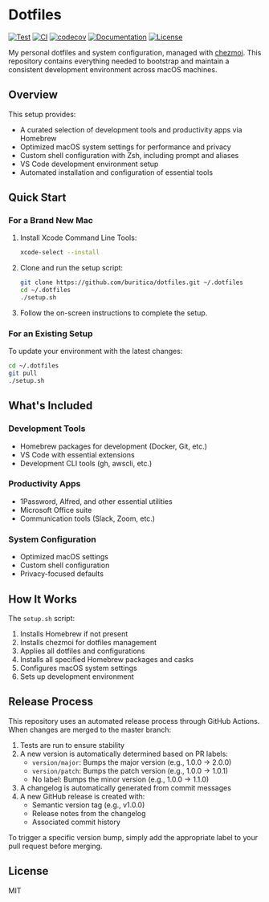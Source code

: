 # Dotfiles

[![Test](https://github.com/buritica/dotfiles/actions/workflows/test.yml/badge.svg)](https://github.com/buritica/dotfiles/actions/workflows/test.yml)
[![CI](https://github.com/buritica/dotfiles/actions/workflows/ci.yaml/badge.svg)](https://github.com/buritica/dotfiles/actions/workflows/ci.yaml)
[![codecov](https://codecov.io/gh/buritica/dotfiles/branch/master/graph/badge.svg)](https://codecov.io/gh/buritica/dotfiles)
[![Documentation](https://img.shields.io/badge/docs-GitHub%20Pages-blue.svg)](https://buritica.github.io/dotfiles/)
[![License](https://img.shields.io/github/license/buritica/dotfiles.svg)](LICENSE)

My personal dotfiles and system configuration, managed with [chezmoi](https://chezmoi.io/). This repository contains everything needed to bootstrap and maintain a consistent development environment across macOS machines.

## Overview

This setup provides:
- A curated selection of development tools and productivity apps via Homebrew
- Optimized macOS system settings for performance and privacy
- Custom shell configuration with Zsh, including prompt and aliases
- VS Code development environment setup
- Automated installation and configuration of essential tools

## Quick Start

### For a Brand New Mac

1. Install Xcode Command Line Tools:
   ```bash
   xcode-select --install
   ```

2. Clone and run the setup script:
   ```bash
   git clone https://github.com/buritica/dotfiles.git ~/.dotfiles
   cd ~/.dotfiles
   ./setup.sh
   ```

3. Follow the on-screen instructions to complete the setup.

### For an Existing Setup

To update your environment with the latest changes:

```bash
cd ~/.dotfiles
git pull
./setup.sh
```

## What's Included

### Development Tools
- Homebrew packages for development (Docker, Git, etc.)
- VS Code with essential extensions
- Development CLI tools (gh, awscli, etc.)

### Productivity Apps
- 1Password, Alfred, and other essential utilities
- Microsoft Office suite
- Communication tools (Slack, Zoom, etc.)

### System Configuration
- Optimized macOS settings
- Custom shell configuration
- Privacy-focused defaults

## How It Works

The `setup.sh` script:
1. Installs Homebrew if not present
2. Installs chezmoi for dotfiles management
3. Applies all dotfiles and configurations
4. Installs all specified Homebrew packages and casks
5. Configures macOS system settings
6. Sets up development environment

## Release Process

This repository uses an automated release process through GitHub Actions. When changes are merged to the master branch:

1. Tests are run to ensure stability
2. A new version is automatically determined based on PR labels:
   - `version/major`: Bumps the major version (e.g., 1.0.0 → 2.0.0)
   - `version/patch`: Bumps the patch version (e.g., 1.0.0 → 1.0.1)
   - No label: Bumps the minor version (e.g., 1.0.0 → 1.1.0)
3. A changelog is automatically generated from commit messages
4. A new GitHub release is created with:
   - Semantic version tag (e.g., v1.0.0)
   - Release notes from the changelog
   - Associated commit history

To trigger a specific version bump, simply add the appropriate label to your pull request before merging.

## License

MIT